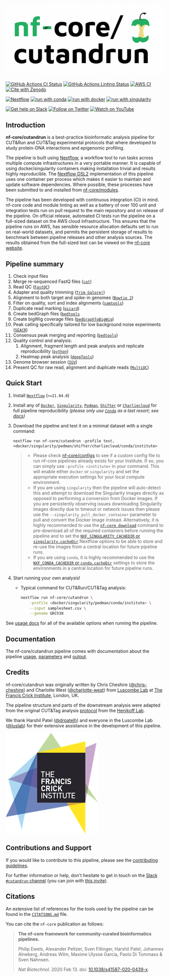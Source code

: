 # ![nf-core/cutandrun](docs/images/nf-core-cutandrun_logo.png)

[![GitHub Actions CI Status](https://github.com/nf-core/cutandrun/workflows/nf-core%20CI/badge.svg)](https://github.com/nf-core/cutandrun/actions?query=workflow%3A%22nf-core+CI%22)
[![GitHub Actions Linting Status](https://github.com/nf-core/cutandrun/workflows/nf-core%20linting/badge.svg)](https://github.com/nf-core/cutandrun/actions?query=workflow%3A%22nf-core+linting%22)
[![AWS CI](https://img.shields.io/badge/CI%20tests-full%20size-FF9900?labelColor=000000&logo=Amazon%20AWS)](https://nf-co.re/cutandrun/results)
[![Cite with Zenodo](http://img.shields.io/badge/DOI-10.5281/zenodo.XXXXXXX-1073c8?labelColor=000000)](https://doi.org/10.5281/zenodo.XXXXXXX)

[![Nextflow](https://img.shields.io/badge/nextflow%20DSL2-%E2%89%A521.04.0-23aa62.svg?labelColor=000000)](https://www.nextflow.io/)
[![run with conda](http://img.shields.io/badge/run%20with-conda-3EB049?labelColor=000000&logo=anaconda)](https://docs.conda.io/en/latest/)
[![run with docker](https://img.shields.io/badge/run%20with-docker-0db7ed?labelColor=000000&logo=docker)](https://www.docker.com/)
[![run with singularity](https://img.shields.io/badge/run%20with-singularity-1d355c.svg?labelColor=000000)](https://sylabs.io/docs/)

[![Get help on Slack](http://img.shields.io/badge/slack-nf--core%20%23cutandrun-4A154B?labelColor=000000&logo=slack)](https://nfcore.slack.com/channels/cutandrun)
[![Follow on Twitter](http://img.shields.io/badge/twitter-%40nf__core-1DA1F2?labelColor=000000&logo=twitter)](https://twitter.com/nf_core)
[![Watch on YouTube](http://img.shields.io/badge/youtube-nf--core-FF0000?labelColor=000000&logo=youtube)](https://www.youtube.com/c/nf-core)

## Introduction

**nf-core/cutandrun** is a best-practice bioinformatic analysis pipeline for CUT&Run and CUT&Tag experimental protocols that where developed to study protein-DNA interactions and epigenomic profiling.

The pipeline is built using [Nextflow](https://www.nextflow.io), a workflow tool to run tasks across multiple compute infrastructures in a very portable manner. It is capable of using docker/singularity containers making installation trivial and results highly reproducible. The [Nextflow DSL2](https://www.nextflow.io/docs/latest/dsl2.html) implementation of this pipeline uses one container per process which makes it easier to maintain and update software dependencies. Where possible, these processes have been submitted to and installed from [nf-core/modules](https://github.com/nf-core/modules).

The pipeline has been developed with continuous integration (CI) in mind. nf-core code and module linting as well as a battery of over 100 unit and integration tests run on pull request to the main repository and on release of the pipeline. On official release, automated CI tests run the pipeline on a full-sized dataset on the AWS cloud infrastructure. This ensures that the pipeline runs on AWS, has sensible resource allocation defaults set to run on real-world datasets, and permits the persistent storage of results to benchmark between pipeline releases and other analysis sources. The results obtained from the full-sized test can be viewed on the [nf-core website](https://nf-co.re/cutandrun/results).

## Pipeline summary

1. Check input files
2. Merge re-sequenced FastQ files ([`cat`](http://www.linfo.org/cat.html))
3. Read QC ([`FastQC`](https://www.bioinformatics.babraham.ac.uk/projects/fastqc/))
4. Adapter and quality trimming ([`Trim Galore!`](https://www.bioinformatics.babraham.ac.uk/projects/trim_galore/))
5. Alignment to both target and spike-in genomes ([`Bowtie 2`](http://bowtie-bio.sourceforge.net/bowtie2/index.shtml))
6. Filter on quality, sort and index alignments ([`samtools`](https://sourceforge.net/projects/samtools/files/samtools/))
7. Duplicate read marking ([`picard`](https://broadinstitute.github.io/picard/))
8. Create bedGraph files ([`bedtools`](https://github.com/arq5x/bedtools2/)
9. Create bigWig coverage files ([`bedGraphToBigWig`](http://hgdownload.soe.ucsc.edu/admin/exe/))
10. Peak calling specifically tailored for low background noise experiments ([`SEACR`](https://github.com/FredHutch/SEACR))
11. Consensus peak merging and reporting ([`bedtools`](https://github.com/arq5x/bedtools2/))
12. Quality control and analysis:
    1. Alignment, fragment length and peak analysis and replicate reproducibility ([`python`](https://www.python.org/))
    2. Heatmap peak analysis ([`deepTools`](https://github.com/deeptools/deepTools/))
13. Genome browser session ([`IGV`](https://software.broadinstitute.org/software/igv/))
14. Present QC for raw read, alignment and duplicate reads ([`MultiQC`](http://multiqc.info/))

## Quick Start

1. Install [`Nextflow`](https://www.nextflow.io/docs/latest/getstarted.html#installation) (`>=21.04.0`)

2. Install any of [`Docker`](https://docs.docker.com/engine/installation/), [`Singularity`](https://www.sylabs.io/guides/3.0/user-guide/), [`Podman`](https://podman.io/), [`Shifter`](https://nersc.gitlab.io/development/shifter/how-to-use/) or [`Charliecloud`](https://hpc.github.io/charliecloud/) for full pipeline reproducibility _(please only use [`Conda`](https://conda.io/miniconda.html) as a last resort; see [docs](https://nf-co.re/usage/configuration#basic-configuration-profiles))_

3. Download the pipeline and test it on a minimal dataset with a single command:

    ```console
    nextflow run nf-core/cutandrun -profile test,<docker/singularity/podman/shifter/charliecloud/conda/institute>
    ```

    > * Please check [nf-core/configs](https://github.com/nf-core/configs#documentation) to see if a custom config file to run nf-core pipelines already exists for your Institute. If so, you can simply use `-profile <institute>` in your command. This will enable either `docker` or `singularity` and set the appropriate execution settings for your local compute environment.
    > * If you are using `singularity` then the pipeline will auto-detect this and attempt to download the Singularity images directly as opposed to performing a conversion from Docker images. If you are persistently observing issues downloading Singularity images directly due to timeout or network issues then please use the `--singularity_pull_docker_container` parameter to pull and convert the Docker image instead. Alternatively, it is highly recommended to use the [`nf-core download`](https://nf-co.re/tools/#downloading-pipelines-for-offline-use) command to pre-download all of the required containers before running the pipeline and to set the [`NXF_SINGULARITY_CACHEDIR` or `singularity.cacheDir`](https://www.nextflow.io/docs/latest/singularity.html?#singularity-docker-hub) Nextflow options to be able to store and re-use the images from a central location for future pipeline runs.
    > * If you are using `conda`, it is highly recommended to use the [`NXF_CONDA_CACHEDIR` or `conda.cacheDir`](https://www.nextflow.io/docs/latest/conda.html) settings to store the environments in a central location for future pipeline runs.

4. Start running your own analysis!

    * Typical command for CUT&Run/CUT&Tag analysis:

        ```bash
        nextflow run nf-core/cutandrun \
            -profile <docker/singularity/podman/conda/institute> \
            --input samplesheet.csv \
            --genome GRCh38
        ```

See [usage docs](https://nf-co.re/cutandrun/usage) for all of the available options when running the pipeline.

## Documentation

The nf-core/cutandrun pipeline comes with documentation about the pipeline [usage](https://nf-co.re/cutandrun/usage), [parameters](https://nf-co.re/cutandrun/parameters) and [output](https://nf-co.re/cutandrun/output).

## Credits

nf-core/cutandrun was originally written by Chris Cheshire ([@chris-cheshire](https://github.com/chris-cheshire)) and Charlotte West ([@charlotte-west](https://github.com/charlotte-west)) from [Luscombe Lab](https://www.crick.ac.uk/research/labs/nicholas-luscombe) at [The Francis Crick Institute](https://www.crick.ac.uk/), London, UK.

The pipeline structure and parts of the downstream analysis were adapted from the original CUT&Tag analysis [protocol](https://yezhengstat.github.io/CUTTag_tutorial/) from the [Henikoff Lab](https://research.fredhutch.org/henikoff/en.html).

We thank Harshil Patel ([@drpatelh](https://github.com/drpatelh)) and everyone in the Luscombe Lab ([@luslab](https://github.com/luslab)) for their extensive assistance in the development of this pipeline.

![[The Francis Crick Institute](https://www.crick.ac.uk/)](docs/images/crick_logo.png)

## Contributions and Support

If you would like to contribute to this pipeline, please see the [contributing guidelines](.github/CONTRIBUTING.md).

For further information or help, don't hesitate to get in touch on the [Slack `#cutandrun` channel](https://nfcore.slack.com/channels/cutandrun) (you can join with [this invite](https://nf-co.re/join/slack)).

## Citations

<!-- TODO nf-core: Add citation for pipeline after first release. Uncomment lines below and update Zenodo doi and badge at the top of this file. -->
<!-- If you use  nf-core/cutandrun for your analysis, please cite it using the following doi: [10.5281/zenodo.XXXXXX](https://doi.org/10.5281/zenodo.XXXXXX) -->

An extensive list of references for the tools used by the pipeline can be found in the [`CITATIONS.md`](CITATIONS.md) file.

You can cite the `nf-core` publication as follows:

> **The nf-core framework for community-curated bioinformatics pipelines.**
>
> Philip Ewels, Alexander Peltzer, Sven Fillinger, Harshil Patel, Johannes Alneberg, Andreas Wilm, Maxime Ulysse Garcia, Paolo Di Tommaso & Sven Nahnsen.
>
> _Nat Biotechnol._ 2020 Feb 13. doi: [10.1038/s41587-020-0439-x](https://dx.doi.org/10.1038/s41587-020-0439-x).
